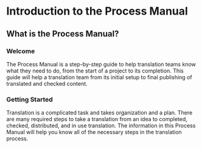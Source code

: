 # Introduction to the Process Manual #

## What is the Process Manual? ##


### Welcome

The Process Manual is a step-by-step guide to help translation teams know what they need to do, from the start of a project to its completion.  This guide will help a translation team from its initial setup to final publishing of translated and checked content.

### Getting Started

Translation is a complicated task and takes organization and a plan. There are many required steps to take a translation from an idea to completed, checked, distributed, and in use translation. The information in this Process Manual will help you know all of the necessary steps in the translation process.
